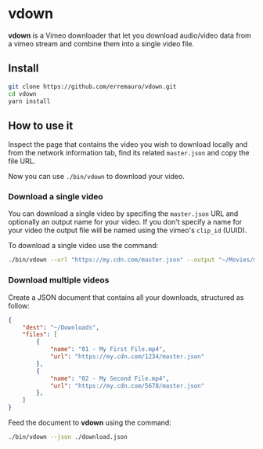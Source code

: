 # vdown

**vdown** is a Vimeo downloader that let you download audio/video data from a vimeo stream and combine them into a single video file.

## Install

```bash
git clone https://github.com/erremauro/vdown.git
cd vdown
yarn install
```

## How to use it

Inspect the page that contains the video you wish to download locally and from
the network information tab, find its related `master.json` and copy the file URL.

Now you can use `./bin/vdown` to download your video.

### Download a single video

You can download a single video by specifing the `master.json` URL and optionally
an output name for your video. If you don't specify a name for your video the 
output file will be named using the vimeo's `clip_id` (UUID).

To download a single video use the command:

```bash
./bin/vdown --url "https://my.cdn.com/master.json" --output "~/Movies/my_video.mp4"
```

### Download multiple videos

Create a JSON document that contains all your downloads, structured as follow:

```json
{
	"dest": "~/Downloads",
	"files": [
		{ 
			"name": "01 - My First File.mp4",
			"url": "https://my.cdn.com/1234/master.json"
		},
		{ 
			"name": "02 - My Second File.mp4",
			"url": "https://my.cdn.com/5678/master.json"
		},
	]
}
```

Feed the document to **vdown** using the command:

```bash
./bin/vdown --json ./download.json
```
